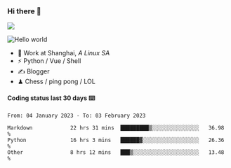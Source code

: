 ### Hi there 👋
![](https://komarev.com/ghpvc/?username=Xuhandsome)


<img src="https://github-readme-stats.vercel.app/api?username=XuHandsome&show_icons=true&theme=merko" alt="Hello world">

<br/>

- 🍻  Work at Shanghai, _A Linux SA_
- ⚡  Python / Vue / Shell
- ✍️  Blogger
- ♟  Chess / ping pong / LOL

#### Coding status last 30 days ⌨️

<!--START_SECTION:waka-->

```text
From: 04 January 2023 - To: 03 February 2023

Markdown            22 hrs 31 mins  █████████▒░░░░░░░░░░░░░░░   36.98 %
Python              16 hrs 3 mins   ██████▓░░░░░░░░░░░░░░░░░░   26.36 %
Other               8 hrs 12 mins   ███▒░░░░░░░░░░░░░░░░░░░░░   13.48 %
```

<!--END_SECTION:waka-->
